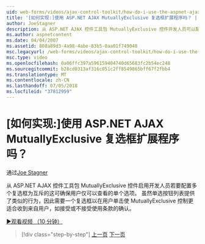 ```yaml
---
uid: web-forms/videos/ajax-control-toolkit/how-do-i-use-the-aspnet-ajax-mutuallyexclusive-checkbox-extender
title: '[如何实现:]使用 ASP.NET AJAX MutuallyExclusive 复选框扩展程序吗？ | Microsoft Docs'
author: JoeStagner
description: 从 ASP.NET AJAX 控件工具包 MutuallyExclusive 控件开发人员可以配置多个复选框为相互排斥，哪个电子...
ms.author: aspnetcontent
ms.date: 04/04/2007
ms.assetid: 808a89d3-4a98-4abe-83b5-0aa01f749048
msc.legacyurl: /web-forms/videos/ajax-control-toolkit/how-do-i-use-the-aspnet-ajax-mutuallyexclusive-checkbox-extender
msc.type: video
ms.openlocfilehash: 0a06ffc397a596159404740d65683fc2b54ec248
ms.sourcegitcommit: b28cd0313af316c051c2ff8549865bff67f2fbb4
ms.translationtype: MT
ms.contentlocale: zh-CN
ms.lasthandoff: 07/05/2018
ms.locfileid: "37812959"
---
```

<a name="how-do-i-use-the-aspnet-ajax-mutuallyexclusive-checkbox-extender"></a>[如何实现:]使用 ASP.NET AJAX MutuallyExclusive 复选框扩展程序吗？
====================
通过[Joe Stagner](https://github.com/JoeStagner)

从 ASP.NET AJAX 控件工具包 MutuallyExclusive 控件启用开发人员若要配置多个复选框为互斥的这可确保用户仅可以查看的单个选项。 虽然单选按钮列表提供了类似的行为，因此需要一个复选框以在用户单击使 MutuallyExclusive 控制更适合收到来自用户，如接受或不接受使用条款的确认。

[&#9654;观看视频 （10 分钟）](https://channel9.msdn.com/Blogs/ASP-NET-Site-Videos/how-do-i-use-the-aspnet-ajax-mutuallyexclusive-checkbox-extender)

> [!div class="step-by-step"]
> [上一页](how-do-i-use-the-aspnet-ajax-maskededit-controls.md)
> [下一页](how-do-i-use-the-aspnet-ajax-nobot-control.md)
